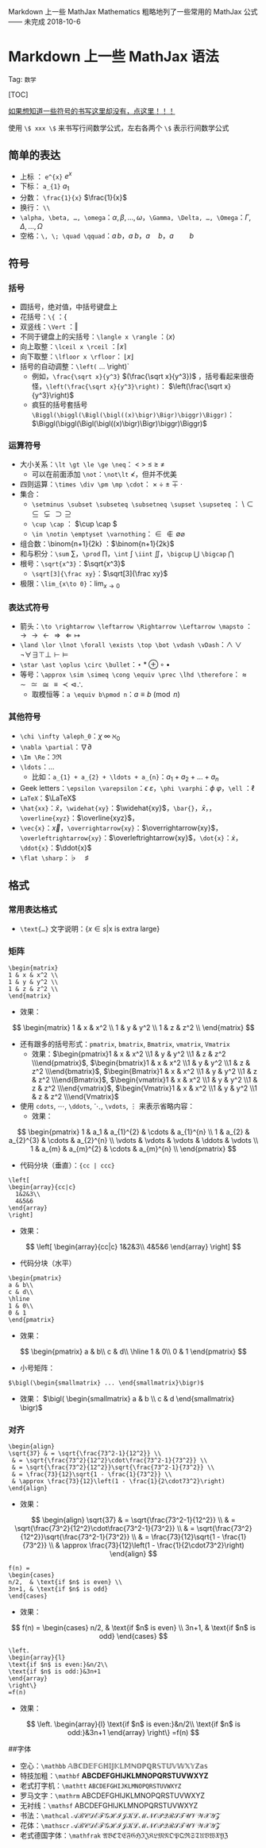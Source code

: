 Markdown 上一些 MathJax
Mathematics
粗略地列了一些常用的 MathJax 公式 —— 未完成
2018-10-6

# Markdown 上一些 MathJax 语法

Tag: `数学`

[TOC]



[如果想知道一些符号的书写这里却没有，点这里！！！](http://detexify.kirelabs.org/classify.html)

使用 `\$ xxx \$` 来书写行间数学公式，左右各两个 `\$` 表示行间数学公式

## 简单的表达

- 上标 ： `e^{x}` $e^{x}$
- 下标： `a_{1}` $a_{1}$
- 分数： `\frac{1}{x}` $\frac{1}{x}$
- 换行： `\\`
- `\alpha, \beta, …, \omega`：$\alpha, \beta, …, \omega$，`\Gamma, \Delta, …, \Omega`：$\Gamma, \Delta, …, \Omega$
- 空格：`\, \; \quad \qquad`：$a \, b$，$a \; b$，$a \quad b$，$a \qquad b$

## 符号

### 括号

- 圆括号，绝对值，中括号键盘上
- 花括号：`\{` ：$\{$
- 双竖线：`\Vert` ：$\Vert$
- 不同于键盘上的尖括号：`\langle x \rangle` ：$\langle x \rangle$ 
- 向上取整：`\lceil x \rceil` ：$\lceil x \rceil$
- 向下取整：`\lfloor x \rfloor`： $\lfloor x \rfloor$
- 括号的自动调整：`\left(` ... \right)`
  - 例如，`\frac{\sqrt x}{y^3}` $(\frac{\sqrt x}{y^3})$ ，括号看起来很奇怪，`\left(\frac{\sqrt x}{y^3}\right)`： $\left(\frac{\sqrt x}{y^3}\right)$
  - 疯狂的括号套括号 `\Biggl(\biggl(\Bigl(\bigl((x)\bigr)\Bigr)\biggr)\Biggr)`：$\Biggl(\biggl(\Bigl(\bigl((x)\bigr)\Bigr)\biggr)\Biggr)$

### 运算符号

- 大小关系：`\lt \gt \le \ge \neq`： $\lt \; \gt \; \le \; \ge \; \neq$
  - 可以在前面添加 `\not`：`\not\lt` $\not\lt$，但并不优美
- 四则运算：`\times \div \pm \mp \cdot`： $\times \; \div \; \pm \; \mp \; \cdot$
- 集合：
  - `\setminus \subset \subseteq \subsetneq \supset \supseteq` ： $\setminus \subset \subseteq \subsetneq \supset \supseteq$
  - `\cup \cap` ： $\cup \cap $
  - `\in \notin \emptyset \varnothing`：$\in \notin \emptyset \varnothing$
- 组合数：\binom{n+1}{2k} ：$\binom{n+1}{2k}$
- 和与积分：`\sum` $\sum$，`\prod` $\prod$，`\int` $\int$ `\iint` $\iint$，`\bigcup` $\bigcup$ `\bigcap` $\bigcap$
- 根号：`\sqrt{x^3}`：$\sqrt{x^3}$
  - `\sqrt[3]{\frac xy}`：$\sqrt[3]{\frac xy}$
- 极限：`\lim_{x\to 0}`：$\lim_{x\to 0}$

### 表达式符号

- 箭头：`\to \rightarrow \leftarrow \Rightarrow \Leftarrow \mapsto` ： $\to \rightarrow \leftarrow \Rightarrow \Leftarrow \mapsto$
- `\land \lor \lnot \forall \exists \top \bot \vdash \vDash`：$\land \lor \lnot \forall \exists \top \bot \vdash \vDash$
- `\star \ast \oplus \circ \bullet`：$\star \ast \oplus \circ \bullet$
- 等号：`\approx \sim \simeq \cong \equiv \prec \lhd \therefore`：$\approx \sim \simeq \cong \equiv \prec \lhd \therefore$
  - 取模恒等：`a \equiv b\pmod n`：$a \equiv b\pmod n$

### 其他符号

- `\chi \infty \aleph_0`：$\chi \; \infty \; \aleph_0​$
- `\nabla \partial`：$\nabla \partial$
- `\Im \Re`：$\Im \Re$
- `\ldots`：$\ldots$
  - 比如：`a_{1} + a_{2} + \ldots + a_{n}`：$a_{1} + a_{2} + \ldots + a_{n}$
- Geek letters：`\epsilon \varepsilon`：$\epsilon \; \varepsilon$，`\phi \varphi`：$\phi \; \varphi$，`\ell` ：$\ell$
- `LaTeX`：$\LaTeX$
- `\hat{xx}`：$\hat{x}$，`\widehat{xy}`：$\widehat{xy}$，`\bar{}`，$\bar{x}$，，`\overline{xyz}`：$\overline{xyz}$，
- `\vec{x}`：$\vec{x}$，`\overrightarrow{xy}`：$\overrightarrow{xy}$，`\overleftrightarrow{xy}`：$\overleftrightarrow{xy}$，`\dot{x}`：$\dot{x}$，`\ddot{x}`：$\ddot{x}$
- `\flat \sharp`：$\flat \quad \sharp$

## 格式

### 常用表达格式

- `\text{…}` 文字说明：$\{x \in s | \text{x is extra large}\}$

### 矩阵

```
\begin{matrix}
1 & x & x^2 \\
1 & y & y^2 \\
1 & z & z^2 \\
\end{matrix}
```

- 效果：

$$
\begin{matrix}
    1 & x & x^2 \\
    1 & y & y^2 \\
    1 & z & z^2 \\
\end{matrix}
$$

- 还有跟多的括号形式：`pmatrix`, `bmatrix`, `Bmatrix`, `vmatrix`, `Vmatrix`
  - 效果：$\begin{pmatrix}1 & x & x^2 \\1 & y & y^2 \\1 & z & z^2 \\\end{pmatrix}$, $\begin{bmatrix}1 & x & x^2 \\1 & y & y^2 \\1 & z & z^2 \\\end{bmatrix}$, $\begin{Bmatrix}1 & x & x^2 \\1 & y & y^2 \\1 & z & z^2 \\\end{Bmatrix}$, $\begin{vmatrix}1 & x & x^2 \\1 & y & y^2 \\1 & z & z^2 \\\end{vmatrix}$, $\begin{Vmatrix}1 & x & x^2 \\1 & y & y^2 \\1 & z & z^2 \\\end{Vmatrix}$
- 使用 `cdots`, $\cdots$, `\ddots`, $\ddots$, `\vdots`, $\vdots$ 来表示省略内容：
  - 效果：

$$
\begin{pmatrix}
    1 & a_1 & a_{1}^{2} & \cdots & a_{1}^{n} \\
    1 & a_{2} & a_{2}^{3} & \cdots & a_{2}^{n} \\
    \vdots & \vdots & \vdots & \ddots & \vdots \\
    1 & a_{m} & a_{m}^{2} & \cdots & a_{m}^{n} \\
\end{pmatrix}
$$

- 代码分块（垂直）：`{cc | ccc}`

```
\left[
\begin{array}{cc|c}
  1&2&3\\
  4&5&6
\end{array}
\right]
```

- 效果：

$$
\left[
\begin{array}{cc|c}
  1&2&3\\
  4&5&6
\end{array}
\right]
$$



- 代码分块（水平）

```
\begin{pmatrix}
a & b\\
c & d\\
\hline
1 & 0\\
0 & 1
\end{pmatrix}
```

- 效果：

$$
\begin{pmatrix}
    a & b\\
    c & d\\
  \hline
    1 & 0\\
    0 & 1
  \end{pmatrix}
$$



- 小号矩阵：

```
$\bigl(\begin{smallmatrix} ... \end{smallmatrix}\bigr)$
```

- 效果： $\bigl( \begin{smallmatrix} a & b \\ c & d \end{smallmatrix} \bigr)$

### 对齐

```
\begin{align}
\sqrt{37} & = \sqrt{\frac{73^2-1}{12^2}} \\
 & = \sqrt{\frac{73^2}{12^2}\cdot\frac{73^2-1}{73^2}} \\ 
 & = \sqrt{\frac{73^2}{12^2}}\sqrt{\frac{73^2-1}{73^2}} \\
 & = \frac{73}{12}\sqrt{1 - \frac{1}{73^2}} \\ 
 & \approx \frac{73}{12}\left(1 - \frac{1}{2\cdot73^2}\right)
\end{align}
```



- 效果：

$$
\begin{align}
\sqrt{37} & = \sqrt{\frac{73^2-1}{12^2}} \\
 & = \sqrt{\frac{73^2}{12^2}\cdot\frac{73^2-1}{73^2}} \\ 
 & = \sqrt{\frac{73^2}{12^2}}\sqrt{\frac{73^2-1}{73^2}} \\
 & = \frac{73}{12}\sqrt{1 - \frac{1}{73^2}} \\ 
 & \approx \frac{73}{12}\left(1 - \frac{1}{2\cdot73^2}\right)
\end{align}
$$





```
f(n) =
\begin{cases}
n/2,  & \text{if $n$ is even} \\
3n+1, & \text{if $n$ is odd}
\end{cases}
```

 

- 效果：

$$
f(n) =
\begin{cases}
n/2,  & \text{if $n$ is even} \\
3n+1, & \text{if $n$ is odd}
\end{cases}
$$

```
\left.
\begin{array}{l}
\text{if $n$ is even:}&n/2\\
\text{if $n$ is odd:}&3n+1
\end{array}
\right\}
=f(n)
```



- 效果：

$$
\left.
\begin{array}{l}
\text{if $n$ is even:}&n/2\\
\text{if $n$ is odd:}&3n+1
\end{array}
\right\}
=f(n)
$$









##字体

- 空心：`\mathbb` $\mathbb{ABCDEFGHIJKLMNOPQRSTUVWXYZas}$
- 特技加粗：`\mathbf` $\mathbf{ABCDEFGHIJKLMNOPQRSTUVWXYZ}$
- 老式打字机：`\mathtt` $\mathtt{ABCDEFGHIJKLMNOPQRSTUVWXYZ}$
- 罗马文字：`\mathrm` $\mathrm{ABCDEFGHIJKLMNOPQRSTUVWXYZ}$
- 无衬线：`\mathsf` $\mathsf{ABCDEFGHIJKLMNOPQRSTUVWXYZ}$
- 书法：`\mathcal` $\mathcal{ABCDEFGHIJKLMNOPQRSTUVWXYZ}$
- 花体：`\mathscr` $\mathscr{ABCDEFGHIJKLMNOPQRSTUVWXYZ}$
- 老式德国字体：`\mathfrak` $\mathfrak{ABCDEFGHIJKLMNOPQRSTUVWXYZ}$
